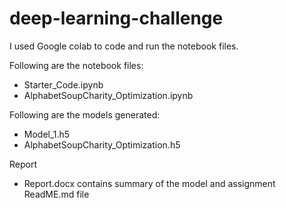 # deep-learning-challenge

I used Google colab to code and run the notebook files.

Following are the notebook files:
- Starter_Code.ipynb
- AlphabetSoupCharity_Optimization.ipynb

Following are the models generated:
- Model_1.h5
- AlphabetSoupCharity_Optimization.h5

Report
- Report.docx contains summary of the model and assignment
ReadME.md file